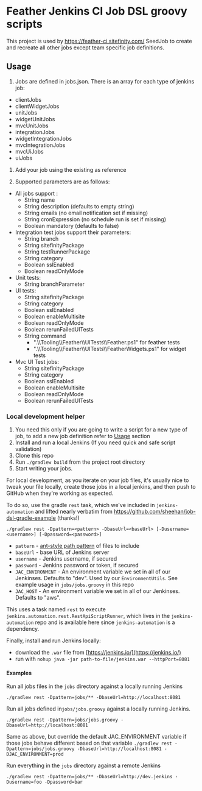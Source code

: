 # Feather Jenkins CI Job DSL groovy scripts
This project is used by https://feather-ci.sitefinity.com/ SeedJob to create and recreate all other jobs except team specific job definitions.

## Usage

1. Jobs are defined in jobs.json. There is an array for each type of jenkins job:
 + clientJobs
 + clientWidgetJobs
 + unitJobs
 + widgetUnitJobs
 + mvcUnitJobs
 + integrationJobs
 + widgetIntegrationJobs
 + mvcIntegrationJobs
 + mvcUiJobs
 + uiJobs

1. Add your job using the existing as reference

1. Supported parameters are as follows:
  + All jobs support :
    + String name
    + String description (defaults to empty string)
    + String emails (no email notification set if missing)
    + String cronExpression (no schedule run is set if missing)
    + Boolean mandatory (defaults to false)
  + Integration test jobs support their parameters:
    + String branch
    + String sitefinityPackage
    + String testRunnerPackage
    + String category
    + Boolean sslEnabled
    + Boolean readOnlyMode
  + Unit tests:
    + String branchParameter
  + UI tests:
    + String sitefinityPackage
    + String category
    + Boolean sslEnabled
    + Boolean enableMultisite
    + Boolean readOnlyMode
    + Boolean rerunFailedUITests
    + String command
      + ".\\\\Tooling\\\\Feather\\\\UITests\\\\Feather.ps1" for feather tests
      + ".\\\\Tooling\\\\Feather\\\\UITests\\\\FeatherWidgets.ps1" for widget tests
  + Mvc UI Test jobs:
    + String sitefinityPackage
    + String category
    + Boolean sslEnabled
    + Boolean enableMultisite
    + Boolean readOnlyMode
    + Boolean rerunFailedUITests

### Local development helper

1. You need this only if you are going to write a script for a new type of job, to add a new job definition refer to [Usage](#Usage) section
1. Install and run a local Jenkins (If you need quick and safe script validation)
1. Clone this repo
1. Run `./gradlew build` from the project root directory
1. Start writing your jobs.

For local development, as you iterate on your job files, it's usually nice to tweak your file locally,
create those jobs in a local jenkins, and then push to GitHub when they're working as expected.

To do so, use the gradle `rest` task, which we've included in `jenkins-automation` and lifted nearly verbatim from https://github.com/sheehan/job-dsl-gradle-example (thanks!)


`./gradlew rest -Dpattern=<pattern> -DbaseUrl=<baseUrl> [-Dusername=<username>] [-Dpassword=<password>]`

* `pattern` - [ant-style path pattern](https://ant.apache.org/manual/dirtasks.html) of files to include
* `baseUrl` - base URL of Jenkins server
* `username` - Jenkins username, if secured
* `password` - Jenkins password or token, if secured
* `JAC_ENVIRONMENT` - An environment variable we set in all of our Jenkinses. Defaults to "dev". Used by our `EnvironmentUtils`. See example usage in `jobs/jobs.groovy` in this repo
* `JAC_HOST` - An environment variable we set in all of our Jenkinses. Defaults to "aws".

This uses a task named `rest` to execute `jenkins.automation.rest.RestApiScriptRunner`,
which lives in the `jenkins-automation` repo and is available here since `jenkins-automation` is a dependency.

Finally, install and run Jenkins locally:
* download the `.war` file from [https://jenkins.io/](https://jenkins.io/)
* run with `nohup java -jar path-to-file/jenkins.war --httpPort=8081`

#### Examples

Run all jobs files in the `jobs` directory against a locally running Jenkins

`./gradlew rest -Dpattern=jobs/** -DbaseUrl=http://localhost:8081`

Run all jobs defined in`jobs/jobs.groovy` against a locally running Jenkins.

`./gradlew rest -Dpattern=jobs/jobs.groovy -DbaseUrl=http://localhost:8081`

Same as above, but override the default JAC_ENVIRONMENT variable if those jobs behave different based on that variable
`./gradlew rest -Dpattern=jobs/jobs.groovy -DbaseUrl=http://localhost:8081 -DJAC_ENVIRONMENT=prod`


Run everything in the `jobs` directory against a remote Jenkins

`./gradlew rest -Dpattern=jobs/** -DbaseUrl=http://dev.jenkins -Dusername=foo -Dpassword=bar`

